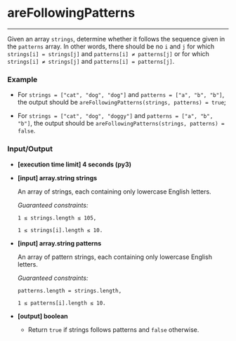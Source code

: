 # areFollowingPatterns

---
Given an array `strings`, determine whether it follows the sequence given in the `patterns` array. In other words, there should be no `i` and `j` for which `strings[i] = strings[j]` and `patterns[i] ≠ patterns[j]` or for which `strings[i] ≠ strings[j]` and `patterns[i] = patterns[j]`.

### Example

* For `strings = ["cat", "dog", "dog"]` and `patterns = ["a", "b", "b"]`, the output should be
`areFollowingPatterns(strings, patterns) = true`;

* For `strings = ["cat", "dog", "doggy"]` and `patterns = ["a", "b", "b"]`, the output should be
`areFollowingPatterns(strings, patterns) = false`.

### Input/Output

* **[execution time limit] 4 seconds (py3)**

* **[input] array.string strings**

  An array of strings, each containing only lowercase English letters.

  *Guaranteed constraints:*

  `1 ≤ strings.length ≤ 105,`
  
  `1 ≤ strings[i].length ≤ 10.`

* **[input] array.string patterns**

  An array of pattern strings, each containing only lowercase English letters.

  *Guaranteed constraints:*
  
  `patterns.length = strings.length,`
  
  `1 ≤ patterns[i].length ≤ 10.`

* **[output] boolean**

  * Return `true` if strings follows patterns and `false` otherwise.